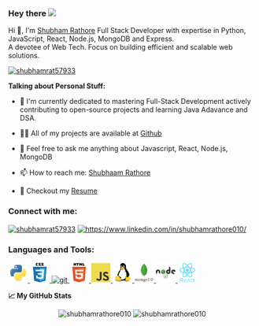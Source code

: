 

### Hey there <img src="https://media.giphy.com/media/hvRJCLFzcasrR4ia7z/giphy.gif" width="25px">

  Hi 👋, I'm [Shubham Rathore](https://www.linkedin.com/in/shubhamrathore010/)
Full Stack Developer with expertise in Python, JavaScript, React, Node.js, MongoDB and Express. 
<br />
A devotee of Web Tech. Focus on building efficient and scalable web solutions.</h3>

<p align="left"> <a href="https://twitter.com/shubhamrat57933" target="blank"><img src="https://img.shields.io/twitter/follow/shubhamrat57933?logo=twitter&style=for-the-badge" alt="shubhamrat57933" /></a> </p>

**Talking about Personal Stuff:**

- 🌱 I'm currently dedicated to mastering Full-Stack Development actively contributing to open-source projects and learning Java Adavance and DSA.

- 👨‍💻 All of my projects are available at <a href="https://github.com/shubhamrathore010/">Github</a>

- 💬 Feel free to ask me anything about Javascript, React, Node.js, MongoDB

- 📫 How to reach me: [Shubhaam Rathore](https://www.linkedin.com/in/shubhamrathore010/)

- 📄 Checkout my [Resume](https://drive.google.com/file/d/17WRgEYkGviOiSALHOgdG_4TvoYlCnnOF/view)


<h3 align="left">Connect with me:</h3>
<p align="left">
<a href="https://twitter.com/ShubhamRat5505" target="blank"><img align="center" src="https://raw.githubusercontent.com/rahuldkjain/github-profile-readme-generator/master/src/images/icons/Social/twitter.svg" alt="shubhamrat57933" height="30" width="40" /></a>
<a href="https://linkedin.com/in/https://www.linkedin.com/in/shubhamrathore010/" target="blank"><img align="center" src="https://raw.githubusercontent.com/rahuldkjain/github-profile-readme-generator/master/src/images/icons/Social/linked-in-alt.svg" alt="https://www.linkedin.com/in/shubhamrathore010/" height="30" width="40" /></a>
</p>

<h3 align="left">Languages and Tools:</h3>
<p align="left">
<!--   <a href="https://aws.amazon.com" target="_blank" rel="noreferrer"> <img src="https://raw.githubusercontent.com/devicons/devicon/master/icons/amazonwebservices/amazonwebservices-original-wordmark.svg" alt="aws" width="40" height="40"/> </a>  -->
<!--   <a href="https://www.w3schools.com/cpp/" target="_blank" rel="noreferrer"> <img src="https://raw.githubusercontent.com/devicons/devicon/master/icons/cplusplus/cplusplus-original.svg" alt="cplusplus" width="40" height="40"/> </a> -->
  <a href="https://www.w3schools.com/cpp/" target="_blank" rel="noreferrer"> <img src="https://raw.githubusercontent.com/devicons/devicon/master/icons/python/python-original.svg" alt="python" width="40" height="40"/> </a>
  <a href="https://www.w3schools.com/css/" target="_blank" rel="noreferrer"> <img src="https://raw.githubusercontent.com/devicons/devicon/master/icons/css3/css3-original-wordmark.svg" alt="css3" width="40" height="40"/> </a> <a href="https://git-scm.com/" target="_blank" rel="noreferrer"> <img src="https://www.vectorlogo.zone/logos/git-scm/git-scm-icon.svg" alt="git" width="40" height="40"/> </a> <a href="https://www.w3.org/html/" target="_blank" rel="noreferrer"> <img src="https://raw.githubusercontent.com/devicons/devicon/master/icons/html5/html5-original-wordmark.svg" alt="html5" width="40" height="40"/> </a> <a href="https://developer.mozilla.org/en-US/docs/Web/JavaScript" target="_blank" rel="noreferrer"> <img src="https://raw.githubusercontent.com/devicons/devicon/master/icons/javascript/javascript-original.svg" alt="javascript" width="40" height="40"/> </a> <a href="https://www.linux.org/" target="_blank" rel="noreferrer"> <img src="https://raw.githubusercontent.com/devicons/devicon/master/icons/linux/linux-original.svg" alt="linux" width="40" height="40"/> </a> <a href="https://www.mongodb.com/" target="_blank" rel="noreferrer"> <img src="https://raw.githubusercontent.com/devicons/devicon/master/icons/mongodb/mongodb-original-wordmark.svg" alt="mongodb" width="40" height="40"/> </a> <a href="https://nodejs.org" target="_blank" rel="noreferrer"> <img src="https://raw.githubusercontent.com/devicons/devicon/master/icons/nodejs/nodejs-original-wordmark.svg" alt="nodejs" width="40" height="40"/> </a> <a href="https://reactjs.org/" target="_blank" rel="noreferrer"> <img src="https://raw.githubusercontent.com/devicons/devicon/master/icons/react/react-original-wordmark.svg" alt="react" width="40" height="40"/> </a>
<!--   <a href="https://redux.js.org" target="_blank" rel="noreferrer"> <img src="https://raw.githubusercontent.com/devicons/devicon/master/icons/redux/redux-original.svg" alt="redux" width="40" height="40"/> </a> </p> -->

**📈 My GitHub Stats**

<div align="center">
<p>
 <!-- <img height="180px" src="https://github-readme-stats-sigma-five.vercel.app/api?username=shubhamrathore010&show_icons=true&theme=gotham" alt="shubhamrathore010" /> -->
<img height="180px" src="https://github-readme-stats-sigma-five.vercel.app/api/top-langs/?username=shubhamrathore010&layout=compact&show_icons=true&theme=gotham&hide=jupyter%20notebook" alt="shubhamrathore010" />
<img height="180px" src="https://github-readme-streak-stats.herokuapp.com/?user=shubhamrathore010&theme=gotham&hide_border=false&date_format=M%20j%5B%2C%20Y%5D" alt="shubhamrathore010" /></p>
</div>
